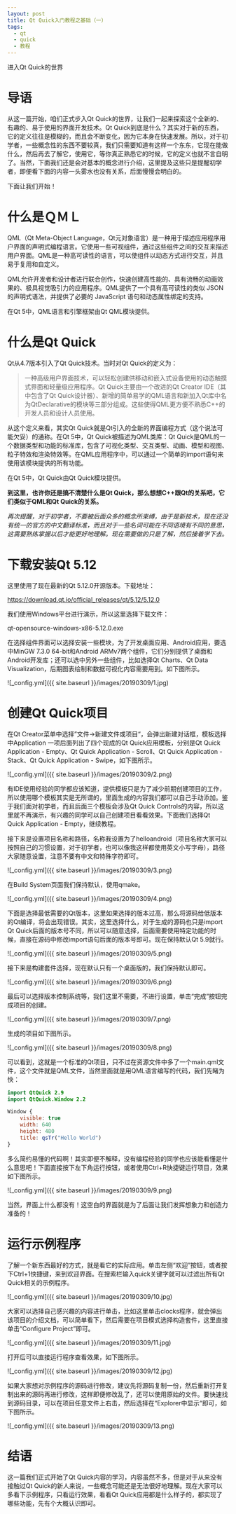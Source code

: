 ```yaml
---
layout: post
title: Qt Quick入门教程之基础（一）
tags:
  - qt
  - quick
  - 教程
---
```


进入Qt Quick的世界

# 导语

从这一篇开始，咱们正式步入Qt Quick的世界，让我们一起来探索这个全新的、有趣的、易于使用的界面开发技术。Qt Quick到底是什么？其实对于新的东西，它的定义往往是模糊的，而且会不断变化，因为它本身在快速发展。所以，对于初学者，一些概念性的东西不要较真，我们只需要知道有这样一个东东，它现在能做什么，然后再去了解它，使用它，等你真正熟悉它的时候，它的定义也就不言自明了。当然，下面我们还是会对基本的概念进行介绍，这里提及这些只是提醒初学者，即便看下面的内容一头雾水也没有关系，后面慢慢会明白的。

下面让我们开始！

# 什么是ＱＭＬ

QML（Qt Meta-Object Language，Qt元对象语言）是一种用于描述应用程序用户界面的声明式编程语言。它使用一些可视组件，通过这些组件之间的交互来描述用户界面。QML是一种高可读性的语言，可以使组件以动态方式进行交互，并且易于复用和自定义。

QML允许开发者和设计者进行联合创作，快速创建高性能的、具有流畅的动画效果的、极具视觉吸引力的应用程序。QML提供了一个具有高可读性的类似 JSON 的声明式语法，并提供了必要的 JavaScript 语句和动态属性绑定的支持。

在Qt 5中，QML语言和引擎框架由Qt QML模块提供。

# 什么是Qt Quick

Qt从4.7版本引入了Qt Quick技术。当时对Qt Quick的定义为：
>一种高级用户界面技术，可以轻松创建供移动和嵌入式设备使用的动态触摸式界面和轻量级应用程序。Qt Quick主要由一个改进的Qt Creator IDE（其中包含了Qt Quick设计器）、新增的简单易学的QML语言和新加入Qt库中名为QtDeclarative的模块等三部分组成。这些使得QML更方便不熟悉C++的开发人员和设计人员使用。

从这个定义来看，其实Qt Quick就是Qt引入的全新的界面编程方式（这个说法可能欠妥）的通称。在Qt 5中，Qt Quick被描述为QML类库：Qt Quick是QML的一个数据类型和功能的标准库，包含了可视化类型、交互类型、动画、模型和视图、粒子特效和渲染特效等。在QML应用程序中，可以通过一个简单的import语句来使用该模块提供的所有功能。

在Qt 5中，Qt Quick由Qt Quick模块提供。

**到这里，也许你还是搞不清楚什么是Qt Quick，那么想想C++跟Qt的关系吧，它们类似于QML和Qt Quick的关系。**

*再次提醒，对于初学者，不要被后面众多的概念所束缚，由于是新技术，现在还没有统一的官方的中文翻译标准，而且对于一些名词可能在不同语境有不同的意思，这需要熟练掌握以后才能更好地理解。现在需要做的只是了解，然后接着学下去。*

# 下载安装Qt 5.12

这里使用了现在最新的Qt 5.12.0开源版本。下载地址：

https://download.qt.io/official_releases/qt/5.12/5.12.0

我们使用Windows平台进行演示，所以这里选择下载文件：

qt-opensource-windows-x86-5.12.0.exe

在选择组件界面可以选择安装一些模块，为了开发桌面应用、Android应用，要选中MinGW 7.3.0 64-bit和Android ARMv7两个组件，它们分别提供了桌面和Android开发库；还可以选中另外一些组件，比如选择Qt Charts、Qt Data Visualization，后期图表绘制和数据可视化内容需要用到。如下图所示。

![_config.yml]({{ site.baseurl }}/images/20190309/1.jpg)

# 创建Qt Quick项目

在Qt Creator菜单中选择”文件→新建文件或项目“，会弹出新建对话框，模板选择中Application 一项后面列出了四个现成的Qt Quick应用模板，分别是Qt Quick Application - Empty、Qt Quick Application - Scroll、Qt Quick Application - Stack、Qt Quick Application - Swipe，如下图所示。

![_config.yml]({{ site.baseurl }}/images/20190309/2.png)

有IDE使用经验的同学都应该知道，提供模板只是为了减少前期创建项目的工作，所以使用哪个模板其实是无所谓的，里面生成的内容我们都可以自己手动添加。鉴于我们面对初学者，而且后面三个模板会涉及Qt Quick Controls的内容，所以这里就不再演示，有兴趣的同学可以自己创建项目看看效果。下面我们选择Qt Quick Application - Empty，继续教程。

接下来是设置项目名称和路径，名称我设置为了helloandroid（项目名称大家可以按照自己的习惯设置，对于初学者，也可以像我这样都使用英文小写字母），路径大家随意设置，注意不要有中文和特殊字符即可。

![_config.yml]({{ site.baseurl }}/images/20190309/3.png)

在Build System页面我们保持默认，使用qmake。

![_config.yml]({{ site.baseurl }}/images/20190309/4.png)

下面是选择最低需要的Qt版本，这里如果选择的版本过高，那么将源码给低版本的Qt编译，将会出现错误。其实，这里选择什么，对于生成的源码也只是import Qt Quick后面的版本号不同，所以可以随意选择，后面需要使用特定功能的时候，直接在源码中修改import语句后面的版本号即可。现在保持默认Qt 5.9就行。

![_config.yml]({{ site.baseurl }}/images/20190309/5.png)

接下来是构建套件选择，现在默认只有一个桌面版的，我们保持默认即可。

![_config.yml]({{ site.baseurl }}/images/20190309/6.png)

最后可以选择版本控制系统等，我们这里不需要，不进行设置，单击“完成”按钮完成项目的创建。

![_config.yml]({{ site.baseurl }}/images/20190309/7.png)

生成的项目如下图所示。

![_config.yml]({{ site.baseurl }}/images/20190309/8.png)

可以看到，这就是一个标准的Qt项目，只不过在资源文件中多了一个main.qml文件，这个文件就是QML文件，当然里面就是用QML语言编写的代码，我们先睹为快：
```qml
import QtQuick 2.9
import QtQuick.Window 2.2

Window {
    visible: true
    width: 640
    height: 480
    title: qsTr("Hello World")
}
```
多么简约易懂的代码啊！其实即便不解释，没有编程经验的同学也应该能看懂是什么意思吧！下面直接按下左下角运行按钮，或者使用Ctrl+R快捷键运行项目，效果如下图所示。

![_config.yml]({{ site.baseurl }}/images/20190309/9.png)

当然，界面上什么都没有！这空白的界面就是为了后面让我们发挥想象力和创造力准备的！

# 运行示例程序

了解一个新东西最好的方式，就是看它的实际应用。单击左侧“欢迎”按钮，或者按下Ctrl+1快捷键，来到欢迎界面。在搜索栏输入quick关键字就可以过滤出所有Qt Quick相关的示例程序。

![_config.yml]({{ site.baseurl }}/images/20190309/10.jpg)

大家可以选择自己感兴趣的内容进行单击，比如这里单击clocks程序，就会弹出该项目的介绍文档，可以简单看下，然后需要在项目模式选择构造套件，这里直接单击“Configure Project”即可。

![_config.yml]({{ site.baseurl }}/images/20190309/11.jpg)

打开后可以直接运行程序查看效果，如下图所示。

![_config.yml]({{ site.baseurl }}/images/20190309/12.jpg)

如果大家想对示例程序的源码进行修改，建议先将源码复制一份，然后重新打开复制出来的源码再进行修改，这样即便修改乱了，还可以使用原始的文件。要快速找到源码目录，可以在项目任意文件上右击，然后选择在“Explorer中显示“即可，如下图所示。

![_config.yml]({{ site.baseurl }}/images/20190309/13.png)

# 结语

这一篇我们正式开始了Qt Quick内容的学习，内容虽然不多，但是对于从来没有接触过Qt Quick的新人来说，一些概念可能还是无法很好地理解。现在大家可以多看下示例程序，只看运行效果，看看Qt Quick应用都是什么样子的，都实现了哪些功能，先有个大概认识即可。